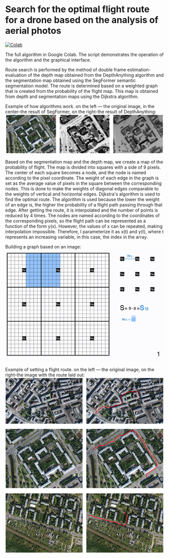 # Search for the optimal flight route for a drone based on the analysis of aerial photos
[![Colab](https://colab.research.google.com/assets/colab-badge.svg)](https://colab.research.google.com/github/r0mz32/UAV_flight_route/blob/main/Analysis_of_aerial_images_to_find_the_optimal_UAV_flight_route.ipynb)

The full algorithm in Google Colab. The script demonstrates the operation of the algorithm and the graphical interface.

Route search is performed by the method of double frame estimation-evaluation of the depth map obtained from the DepthAnything algorithm and the segmentation map obtained using the SegFormer semantic segmentation model. The route is determined based on a weighted graph that is created from the probability of the flight map. This map is obtained from depth and segmentation maps using the Dijkstra algorithm.

Example of how algorithms work. on the left — the original image, in the center-the result of SegFormer, on the right-the result of DepthAnything:
![](Images/SM+DM.png)

Based on the segmentation map and the depth map, we create a map of the probability of flight. The map is divided into squares with a side of 9 pixels. The center of each square becomes a node, and the node is named according to the pixel coordinate.
The weight of each edge in the graph is set as the average value of pixels in the square between the corresponding nodes. This is done to make the weights of diagonal edges comparable to the weights of vertical and horizontal edges.
Dijkstra's algorithm is used to find the optimal route. The algorithm is used because the lower the weight of an edge is, the higher the probability of a flight path passing through that edge.
After getting the route, it is interpolated and the number of points is reduced by 4 times. The nodes are named according to the coordinates of the corresponding pixels, so the flight path can be represented as a function of the form y(x). However, the values of x can be repeated, making interpolation impossible. Therefore, I parameterize it as x(t) and y(t), where t represents an increasing variable, in this case, the index in the array.

Building a graph based on an image:
![](Images/GRAPF.gif)

Example of setting a flight route. on the left — the original image, on the right-the image with the route laid out:
![](Images/Route.png)
